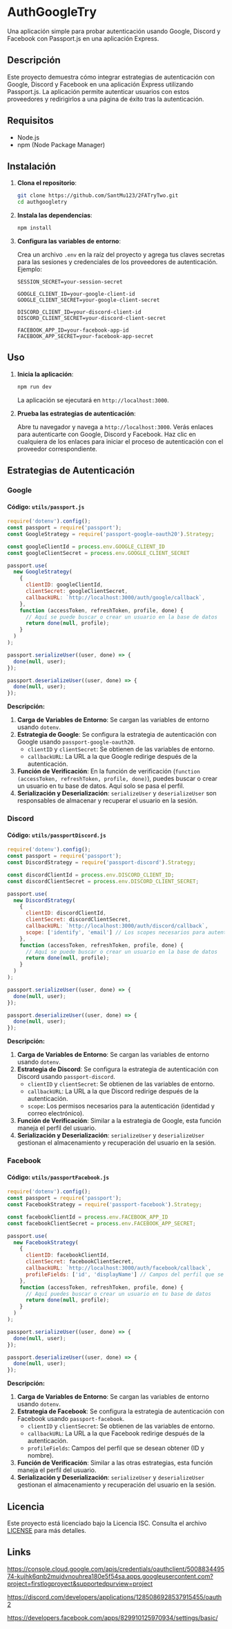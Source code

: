# AuthGoogleTry

Una aplicación simple para probar autenticación usando Google, Discord y Facebook con Passport.js en una aplicación Express.

## Descripción

Este proyecto demuestra cómo integrar estrategias de autenticación con Google, Discord y Facebook en una aplicación Express utilizando Passport.js. La aplicación permite autenticar usuarios con estos proveedores y redirigirlos a una página de éxito tras la autenticación.

## Requisitos

- Node.js
- npm (Node Package Manager)

## Instalación

1. **Clona el repositorio**:

   ```bash
   git clone https://github.com/SantMu123/2FATryTwo.git
   cd authgoogletry
   ```

2. **Instala las dependencias**:

   ```bash
   npm install
   ```

3. **Configura las variables de entorno**:

   Crea un archivo `.env` en la raíz del proyecto y agrega tus claves secretas para las sesiones y credenciales de los proveedores de autenticación. Ejemplo:

   ```env
   SESSION_SECRET=your-session-secret

   GOOGLE_CLIENT_ID=your-google-client-id
   GOOGLE_CLIENT_SECRET=your-google-client-secret

   DISCORD_CLIENT_ID=your-discord-client-id
   DISCORD_CLIENT_SECRET=your-discord-client-secret

   FACEBOOK_APP_ID=your-facebook-app-id
   FACEBOOK_APP_SECRET=your-facebook-app-secret
   ```

## Uso

1. **Inicia la aplicación**:

   ```bash
   npm run dev
   ```

   La aplicación se ejecutará en `http://localhost:3000`.

2. **Prueba las estrategias de autenticación**:

   Abre tu navegador y navega a `http://localhost:3000`. Verás enlaces para autenticarte con Google, Discord y Facebook. Haz clic en cualquiera de los enlaces para iniciar el proceso de autenticación con el proveedor correspondiente.

## Estrategias de Autenticación

### Google

#### Código: `utils/passport.js`

```javascript
require('dotenv').config();
const passport = require('passport'); 
const GoogleStrategy = require('passport-google-oauth20').Strategy; 

const googleClientId = process.env.GOOGLE_CLIENT_ID
const googleClientSecret = process.env.GOOGLE_CLIENT_SECRET 

passport.use( 
  new GoogleStrategy( 
    { 
      clientID: googleClientId, 
      clientSecret: googleClientSecret, 
      callbackURL: `http://localhost:3000/auth/google/callback`, 
    }, 
    function (accessToken, refreshToken, profile, done) { 
      // Aquí se puede buscar o crear un usuario en la base de datos
      return done(null, profile); 
    } 
  ) 
); 

passport.serializeUser((user, done) => { 
  done(null, user); 
}); 

passport.deserializeUser((user, done) => { 
  done(null, user);
}); 
```

**Descripción:**

1. **Carga de Variables de Entorno**: Se cargan las variables de entorno usando `dotenv`.
2. **Estrategia de Google**: Se configura la estrategia de autenticación con Google usando `passport-google-oauth20`.
   - `clientID` y `clientSecret`: Se obtienen de las variables de entorno.
   - `callbackURL`: La URL a la que Google redirige después de la autenticación.
3. **Función de Verificación**: En la función de verificación (`function (accessToken, refreshToken, profile, done)`), puedes buscar o crear un usuario en tu base de datos. Aquí solo se pasa el perfil.
4. **Serialización y Deserialización**: `serializeUser` y `deserializeUser` son responsables de almacenar y recuperar el usuario en la sesión.

### Discord

#### Código: `utils/passportDiscord.js`

```javascript
require('dotenv').config();
const passport = require('passport');
const DiscordStrategy = require('passport-discord').Strategy;

const discordClientId = process.env.DISCORD_CLIENT_ID;
const discordClientSecret = process.env.DISCORD_CLIENT_SECRET;

passport.use(
  new DiscordStrategy(
    {
      clientID: discordClientId,
      clientSecret: discordClientSecret,
      callbackURL: `http://localhost:3000/auth/discord/callback`,
      scope: ['identify', 'email'] // Los scopes necesarios para autenticar al usuario
    },
    function (accessToken, refreshToken, profile, done) {
      // Aquí se puede buscar o crear un usuario en la base de datos
      return done(null, profile);
    }
  )
);

passport.serializeUser((user, done) => {
  done(null, user);
});

passport.deserializeUser((user, done) => {
  done(null, user);
});
```

**Descripción:**

1. **Carga de Variables de Entorno**: Se cargan las variables de entorno usando `dotenv`.
2. **Estrategia de Discord**: Se configura la estrategia de autenticación con Discord usando `passport-discord`.
   - `clientID` y `clientSecret`: Se obtienen de las variables de entorno.
   - `callbackURL`: La URL a la que Discord redirige después de la autenticación.
   - `scope`: Los permisos necesarios para la autenticación (identidad y correo electrónico).
3. **Función de Verificación**: Similar a la estrategia de Google, esta función maneja el perfil del usuario.
4. **Serialización y Deserialización**: `serializeUser` y `deserializeUser` gestionan el almacenamiento y recuperación del usuario en la sesión.

### Facebook

#### Código: `utils/passportFacebook.js`

```javascript
require('dotenv').config();
const passport = require('passport');
const FacebookStrategy = require('passport-facebook').Strategy;

const facebookClientId = process.env.FACEBOOK_APP_ID
const facebookClientSecret = process.env.FACEBOOK_APP_SECRET;

passport.use(
  new FacebookStrategy(
    {
      clientID: facebookClientId,
      clientSecret: facebookClientSecret,
      callbackURL: `http://localhost:3000/auth/facebook/callback`,
      profileFields: ['id', 'displayName'] // Campos del perfil que se desean obtener
    },
    function (accessToken, refreshToken, profile, done) {
      // Aquí puedes buscar o crear un usuario en tu base de datos
      return done(null, profile);
    }
  )
);

passport.serializeUser((user, done) => {
  done(null, user);
});

passport.deserializeUser((user, done) => {
  done(null, user);
});
```

**Descripción:**

1. **Carga de Variables de Entorno**: Se cargan las variables de entorno usando `dotenv`.
2. **Estrategia de Facebook**: Se configura la estrategia de autenticación con Facebook usando `passport-facebook`.
   - `clientID` y `clientSecret`: Se obtienen de las variables de entorno.
   - `callbackURL`: La URL a la que Facebook redirige después de la autenticación.
   - `profileFields`: Campos del perfil que se desean obtener (ID y nombre).
3. **Función de Verificación**: Similar a las otras estrategias, esta función maneja el perfil del usuario.
4. **Serialización y Deserialización**: `serializeUser` y `deserializeUser` gestionan el almacenamiento y recuperación del usuario en la sesión.

## Licencia

Este proyecto está licenciado bajo la Licencia ISC. Consulta el archivo [LICENSE](LICENSE) para más detalles.

## Links

https://console.cloud.google.com/apis/credentials/oauthclient/500883449574-kujhk6qnb2mujdvnouhrea180e5f54sa.apps.googleusercontent.com?project=firstlogproyect&supportedpurview=project

https://discord.com/developers/applications/1285086928537915455/oauth2

https://developers.facebook.com/apps/829910125970934/settings/basic/
